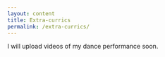 ```yaml
---
layout: content
title: Extra-currics
permalink: /extra-currics/
---
```

I will upload videos of my dance performance soon.